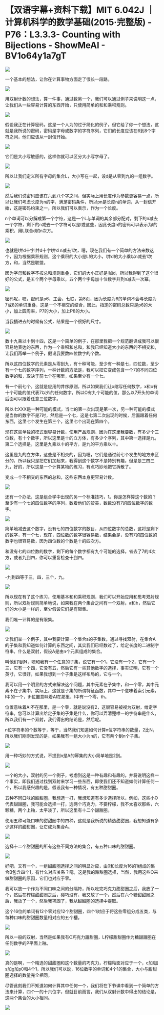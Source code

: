 # 【双语字幕+资料下载】MIT 6.042J ｜ 计算机科学的数学基础(2015·完整版) - P76：L3.3.3- Counting with Bijections - ShowMeAI - BV1o64y1a7gT

![](img/6f0cd68c50f90f59bf45c4917d039ba4_0.png)

一个基本的想法，让你在计算事物方面走了很长一段路。

![](img/6f0cd68c50f90f59bf45c4917d039ba4_2.png)

用双射计数的想法，算一件事，通过数另一个，我们可以通过例子来说明这一点，让我们从一些容易计算的东西开始，只使用简单的和和乘积规则。



![](img/6f0cd68c50f90f59bf45c4917d039ba4_4.png)

假设我正在计算密码，这是一个人为的过于简化的例子，但它给了你一个想法，这就是我所说的密码，密码是字母或数字的字符序列，它们的长度应该在6到8个字符之间，他们应该从一封信开始。



![](img/6f0cd68c50f90f59bf45c4917d039ba4_6.png)

它们是大小写敏感的，这样你就可以区分大小写字母了。

![](img/6f0cd68c50f90f59bf45c4917d039ba4_8.png)

所以让我们定义所有字母的集合L，大小写在一起，设d是从零到九的一组数字。

![](img/6f0cd68c50f90f59bf45c4917d039ba4_10.png)

然后我们说密码应该在六到八个字之间，但实际上用长度作为参数更容易一点，所以让我们考虑长度为n的字，满足密码条件，所以pn是长度n的单词，从一封信开始，这是密码约束之一，所以我们可以表示，作为一个长度。

n个单词可以分解成第一个字符，这是一个L与单词的其余部分配对，剩下的n减去一个字符，剩下的n减去一个字符可以是l或这些，因此长度n的密码可以表示为l的乘积，用L联合d的n次方。



![](img/6f0cd68c50f90f59bf45c4917d039ba4_12.png)

也就是l并d十字l并d十字l并d n减去1次，嗯，现在我们有一个简单的方法来数这个，因为根据乘积规则，这个乘积的大小是L的大小，l并d的大小乘以n减去1次方，和，当然是联盟。

因为字母和数字不按总和规则重叠，它们的大小正好是l加d，所以我得到了这个很好的公式，是五个两个字母乘以，五个两个字母加十位数字升到n减去一次幂。



![](img/6f0cd68c50f90f59bf45c4917d039ba4_14.png)

密码呢，嗯，密码是p6，工会，七联，第8页，因为长度为6的单词不会与长度为7或8的单词重叠，这是一个不相交的结合，因此，指定的密码总数只是p6的大小，加上圆周率，P7的大小，加上P8的大小。

当我插进去的时候有公式，结果是一个很好的尺寸。

![](img/6f0cd68c50f90f59bf45c4917d039ba4_16.png)

数十九乘以十到十四，这是一个简单的例子，在那里我把一个规范翻译成我可以很容易地表达的东西，作为一个乘积和总和，和我已经知道大小的东西的不相交和，让我们再举一个例子，假设我要数四位数字的个数。

所以这四位数字的元素是从零到九，有十种可能，至少有一种是七，四位数，至少有一个七的数字序列，一种计数的方法是，我可以把它变成包含一个7的不同四位数字的和，取决于前七个在哪里，如果至少有一个七。

有一个前七个，这就是应用的井序原则，所以如果我们让x缩写任何数字，x和o有十个可能的值代表7以外的任何数字，所以O有九个可能的值，那么以7开头的单词后面可以跟着任意三位数字。

所以七XXX是一种可能的模式，当七的第一次出现是第一次，另一种可能的模式是当你的数字不是7时，然后是一个七，这是七第二次出现的时候，后面跟着任何东西，这里七个发生在第三个，这里七个出现在第四个。

现在这些单独的模式很容易计数，使用产品规则，因为在这里我要数，有多少个三位数，有十个数字，所以这里是十的立方体，有多少个序列，其中第一选择是九，第二个选择是，这里是九乘以十的平方，是九的平方乘以十。

这里是九的立方体，这些是不相交的，因为嗯，它们是通过前七个发生的地方来区分的，所以我只是把它们加起来，我得到这个数字不是特别有趣，但是是三四三九，好的，所以这是一个计算某物的练习，有点巧妙地把它拆散了。

变成一个不相交的东西的总和，这些东西本身更容易计数。

![](img/6f0cd68c50f90f59bf45c4917d039ba4_18.png)

还有一个办法，这是组合学中出现的另一个标准技巧，1。你是怎样算这个数的？至少有一个七的四位数字的序列，数着他们的赞美，数数没有7的四位数字的数字。



![](img/6f0cd68c50f90f59bf45c4917d039ba4_20.png)

简单地减去这个数字，没有七的四位数字的数目，从四位数字的总数，这将是剩下的数字，有一个七，现在，四位数的数字很容易数，结果会是，没有7的四位数的数字也很容易数，因为四位数的个数是十的四次方。

和没有七的四位数的数字，剩下的每个数字都有九个可能的选择，省去了7的4次方，或者九到四，你可以重复检查十到四。



![](img/6f0cd68c50f90f59bf45c4917d039ba4_22.png)

-九到四等于三，四，三个，九。

![](img/6f0cd68c50f90f59bf45c4917d039ba4_24.png)

所以现在有了这个练习，使用基本和和乘积规则，我们可以开始应用和思考双射规则，所以双射规则简单地说，如果我在两个集合之间有一个双射，a和b，然后它们的大小是一样的，至少假设它们是有限集。

我们唯一计算的是有限集。

![](img/6f0cd68c50f90f59bf45c4917d039ba4_26.png)

让我们举一个例子，其中我要计算一个集合a的子集数，通过寻找双射，在集合A的子集和我知道如何计算的东西之间，其实我们已经数过了，给定长度的二进制字符串，什么是双射，假设A是由n个元素组成的集合。

叫他们1到N，嗯和我有一个任意的子集，说它有一个1，它没有一个2，它有一个三，它有一个四，它没有五，然后它有一些其他数字的选择，事实证明，它有一个英寸，它很好，如果我想到一个子集是这样布局的，它与一个。

我可以用一个明显的方式来解决这个问题，其中元素在子集中，和一个零，其中元素不在子集中，实际上，这就是子集的所谓特征函数，其中一个意味着索引元素，I中的一个，th位置意味着AI在那里，I中有一个零，th。

位置意味着AI不在那里，是一个零，就是说没有2，这很容易被视为双射，给定字符串，您可以计算出给定子集的子集是什么，你可以弄清楚唯一的字符串是什么，所以我们有一个双射，我们得出的结论是，然后呢。

n位字符串的个数等于，等于，当然我们知道如何计算n位字符串的数量，2比N，所以我们刚刚发现的是，如果我有一组大小为n的，它有两个到n个子集。



![](img/6f0cd68c50f90f59bf45c4917d039ba4_28.png)

用一种巧妙的方式说，不提到n是A的幂集的大小简单地是2到。

![](img/6f0cd68c50f90f59bf45c4917d039ba4_30.png)

一个的大小，双射的另一个例子，考虑到这是一种有趣和有趣的，并将说明这样一个事实，即我们通过找到双射来学习一些东西，即使我们还不知道如何计算任何一个，所以我感兴趣的是，假设我有一种情况，有五种甜甜圈。

五种不同口味的甜甜圈，我想选一打，我想知道有多少选择所以，例如，这些小O代表甜甜圈，我可能会选择一打，选两个巧克力，不要柠檬，我不太喜欢那些，六颗糖，两个上釉，太平淡了，所以这里有十二个甜甜圈。

使用五种可能口味的甜甜圈中的四种，这就是我所说的精选甜甜圈，我想知道有多少这样的甜甜圈，让它成为集合A。



![](img/6f0cd68c50f90f59bf45c4917d039ba4_32.png)

选择十二个甜甜圈的所有这些不同方法的集合，有五种口味的甜甜圈。

![](img/6f0cd68c50f90f59bf45c4917d039ba4_34.png)

好吧，又有一个，一组甜甜圈选择之间的明显对应，由0和长度为16的1组成的集合B包含四个1，有什么对应关系？嗯，这是我的甜甜圈选择，当然，我用这些O来做甜甜圈的原因，它们也对应于零。

我可以放一个作为不同口味之间的分隔符，所以吃完巧克力甜甜圈之后，我放了一个，然后在柠檬甜甜圈之后，碰巧没有，我又放了一个，然后在六个糖甜甜圈之后，我放了一个，然后我巩固了，我从甜甜圈的选择中提取。

这个16位的单词有12个零对应12个甜甜圈，四个1对应于将这些零组分成五类，与每种口味的甜甜圈数量相对应的五个槽。



![](img/6f0cd68c50f90f59bf45c4917d039ba4_36.png)

所以一般的双射，当然是如果我有C巧克力甜甜圈，L柠檬甜甜圈作为糖甜甜圈在任何数字的P平面上釉。

![](img/6f0cd68c50f90f59bf45c4917d039ba4_38.png)

真的是啊，一个精选的甜甜圈和这个数量的巧克力，柠檬釉面对应于一个，c加l加s加g加p0和4个1，所以我们可以说，16位数字的单词和4个1的集合，大小与甜甜圈选择的数量完全相同。

尽管此刻我们不知道如何计算其中任何一个，我们将在下节课中看到一个简单的方法来计算，四个一的十六位字，但就目前而言，我们从双射计数中得出的结论是，这两个集合的大小相同。



![](img/6f0cd68c50f90f59bf45c4917d039ba4_40.png)